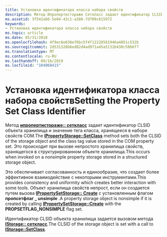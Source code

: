 ```yaml
---
title: Установка идентификатора класса набора свойств
description: Метод Ипропертистораже Сеткласс задает идентификатор CLSID объекта хранилища и значение тега класса, хранящееся в наборе свойств COM. Это происходит при вызове непростого хранилища свойств, хранящегося в структурированном объекте хранилища.
ms.assetid: 3f542a66-5e04-43c1-a386-7d709c615972
keywords:
- Установка идентификатора класса набора свойств
ms.topic: article
ms.date: 05/31/2018
ms.openlocfilehash: 4f9ec6e038ef6bc5f4f12228581946a4051c532b
ms.sourcegitcommit: 2d531328b6ed82d4ad971a45a5131b430c5866f7
ms.translationtype: MT
ms.contentlocale: ru-RU
ms.lasthandoff: 09/16/2019
ms.locfileid: "104068415"
---
```

# <a name="setting-the-property-set-class-identifier"></a><span data-ttu-id="14989-105">Установка идентификатора класса набора свойств</span><span class="sxs-lookup"><span data-stu-id="14989-105">Setting the Property Set Class Identifier</span></span>

<span data-ttu-id="14989-106">Метод [**ипропертистораже:: сеткласс**](/windows/desktop/api/Propidl/nf-propidl-ipropertystorage-setclass) задает идентификатор CLSID объекта хранилища и значение тега класса, хранящееся в наборе свойств COM.</span><span class="sxs-lookup"><span data-stu-id="14989-106">The [**IPropertyStorage::SetClass**](/windows/desktop/api/Propidl/nf-propidl-ipropertystorage-setclass) method sets both the CLSID of the storage object and the class tag value stored in the COM property set.</span></span> <span data-ttu-id="14989-107">Это происходит при вызове непростого хранилища свойств, хранящегося в структурированном объекте хранилища.</span><span class="sxs-lookup"><span data-stu-id="14989-107">This occurs when invoked on a nonsimple property storage stored in a structured storage object.</span></span>

<span data-ttu-id="14989-108">Это обеспечивает согласованность и единообразие, что создает более эффективное взаимодействие с некоторыми инструментами.</span><span class="sxs-lookup"><span data-stu-id="14989-108">This provides consistency and uniformity which creates better interaction with some tools.</span></span> <span data-ttu-id="14989-109">Объект хранилища свойств непрост, если он создается путем вызова [**IPropertySetStorage:: Create**](/windows/desktop/api/Propidl/nf-propidl-ipropertysetstorage-create) с установленным флагом **пропсетфлаг \_ unsimple** .</span><span class="sxs-lookup"><span data-stu-id="14989-109">A property storage object is nonsimple if it is created by calling [**IPropertySetStorage::Create**](/windows/desktop/api/Propidl/nf-propidl-ipropertysetstorage-create) with the **PROPSETFLAG\_NONSIMPLE** flag set.</span></span>

<span data-ttu-id="14989-110">Идентификатор CLSID объекта хранилища задается вызовом метода [**IStorage:: сеткласс**](/windows/desktop/api/Objidl/nf-objidl-istorage-setclass).</span><span class="sxs-lookup"><span data-stu-id="14989-110">The CLSID of the storage object is set with a call to [**IStorage::SetClass**](/windows/desktop/api/Objidl/nf-objidl-istorage-setclass).</span></span>

 

 




